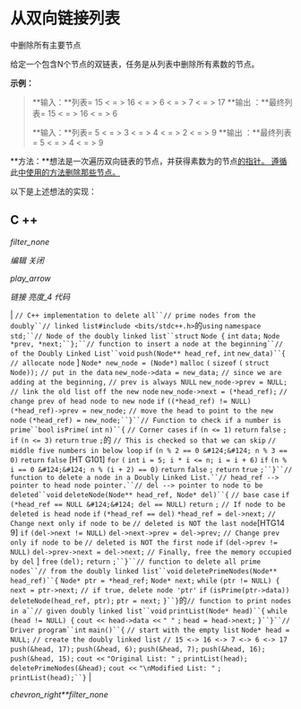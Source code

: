 # 从双向链接列表

中删除所有主要节点

给定一个包含N个节点的双链表，任务是从列表中删除所有素数的节点。

**示例：**

> **输入：**列表= 15 < = > 16 < = > 6 < = > 7 < = > 17
> **输出 ：**最终列表= 15 < = > 16 < = > 6
> 
> **输入：**列表= 5 < = > 3 < = > 4 < = > 2 < = > 9
> **输出 ：**最终列表= 5 < = > 4 < = > 9

**方法：**想法是一次遍历双向链表的节点，并获得素数为的节点[的指针。 遵循](https://www.geeksforgeeks.org/primality-test-set-1-introduction-and-school-method/)此[中使用的方法删除那些节点。](https://www.geeksforgeeks.org/delete-a-node-in-a-doubly-linked-list/)

以下是上述想法的实现：

## C ++

*filter_none*

*编辑*
*关闭*

*play_arrow*

*链接*
*亮度_4*
*代码*

| `// C++ implementation to delete all``// prime nodes from the doubly``// linked list`​​ `#include <bits/stdc++.h>`的`using` `namespace` `std;``// Node of the doubly linked list``struct` `Node {` `int` `data;` `Node *prev, *next;``};``// function to insert a node at the beginning``// of the Doubly Linked List``void` `push(Node** head_ref,` `int` `new_data)``{` `// allocate node` ] `Node* new_node = (Node*)` `malloc` `(` `sizeof` `(` `struct` `Node));` `// put in the data` `new_node->data = new_data;` `// since we are adding at the beginning,` `// prev is always NULL` `new_node->prev = NULL;` `// link the old list off the new node` `new_node->next = (*head_ref);` `// change prev of head node to new node` `if` `((*head_ref) != NULL)` `(*head_ref)->prev = new_node;` `// move the head to point to the new node` `(*head_ref) = new_node;``}``// Function to check if a number is prime``bool` `isPrime(` `int` `n)``{` `// Corner cases` `if` `(n <= 1)` `return` `false` `;` `if` `(n <= 3)` `return` `true` `;`的 `// This is checked so that we can skip` `// middle five numbers in below loop` `if` `(n % 2 == 0 &#124;&#124; n % 3 == 0)` `return` `false` [HT G101] `for` `(` `int` `i = 5; i * i <= n; i = i + 6)` `if` `(n % i == 0 &#124;&#124; n % (i + 2) == 0)` `return` `false` `;` `return` `true` `;``}``// function to delete a node in a Doubly Linked List.``// head_ref --> pointer to head node pointer.``// del --> pointer to node to be deleted``void` `deleteNode(Node** head_ref, Node* del)``{` `// base case` `if` `(*head_ref == NULL &#124;&#124; del == NULL)` `return` `;` `// If node to be deleted is head node` `if` `(*head_ref == del)` `*head_ref = del->next;` `// Change next only if node to be` `// deleted is NOT the last node`[HTG14 9] `if` `(del->next != NULL)` `del->next->prev = del->prev;` `// Change prev only if node to be` `// deleted is NOT the first node` `if` `(del->prev != NULL)` `del->prev->next = del->next;` `// Finally, free the memory occupied by del` ] `free` `(del);` `return` `;``}``// function to delete all prime nodes``// from the doubly linked list``void` `deletePrimeNodes(Node** head_ref)``{` `Node* ptr = *head_ref;` `Node* next;` `while` `(ptr != NULL) {` `next = ptr->next;` `// if true, delete node 'ptr'` `if` `(isPrime(ptr->data))` `deleteNode(head_ref, ptr);` `ptr = next;` `}``}`的`// function to print nodes in a``// given doubly linked list``void` `printList(Node* head)``{` `while` `(head != NULL) {` `cout << head->data <<` `" "` `;` `head = head->next;` `}``}``// Driver program``int` `main()``{` `// start with the empty list` `Node* head = NULL;` `// create the doubly linked list` `// 15 <-> 16 <-> 7 <-> 6 <-> 17` `push(&head, 17);` `push(&head, 6);` `push(&head, 7);` `push(&head, 16);` `push(&head, 15);` `cout <<` `"Original List: "` `;` `printList(head);` `deletePrimeNodes(&head);` `cout <<` `"\nModified List: "` `;` `printList(head);``}` |

*chevron_right**filter_none*